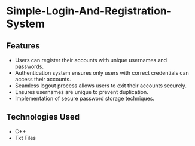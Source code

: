 # Simple-Login-And-Registration-System

## Features
- Users can register their accounts with unique usernames and passwords.
- Authentication system ensures only users with correct credentials can access their accounts.
- Seamless logout process allows users to exit their accounts securely.
- Ensures usernames are unique to prevent duplication.
- Implementation of secure password storage techniques.

## Technologies Used
- C++
- Txt Files


